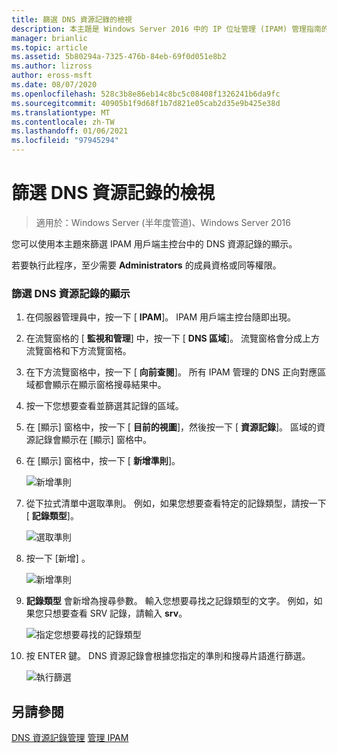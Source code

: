 ```yaml
---
title: 篩選 DNS 資源記錄的檢視
description: 本主題是 Windows Server 2016 中的 IP 位址管理 (IPAM) 管理指南的一部分。
manager: brianlic
ms.topic: article
ms.assetid: 5b80294a-7325-476b-84eb-69f0d051e8b2
ms.author: lizross
author: eross-msft
ms.date: 08/07/2020
ms.openlocfilehash: 528c3b8e86eb14c8bc5c08408f1326241b6da9fc
ms.sourcegitcommit: 40905b1f9d68f1b7d821e05cab2d35e9b425e38d
ms.translationtype: MT
ms.contentlocale: zh-TW
ms.lasthandoff: 01/06/2021
ms.locfileid: "97945294"
---
```

# <a name="filter-the-view-of-dns-resource-records"></a>篩選 DNS 資源記錄的檢視

>適用於：Windows Server (半年度管道)、Windows Server 2016

您可以使用本主題來篩選 IPAM 用戶端主控台中的 DNS 資源記錄的顯示。

若要執行此程序，至少需要 **Administrators** 的成員資格或同等權限。

### <a name="to-filter-the-view-of-dns-resource-records"></a>篩選 DNS 資源記錄的顯示

1.  在伺服器管理員中，按一下 [  **IPAM**]。 IPAM 用戶端主控台隨即出現。

2.  在流覽窗格的 [ **監視和管理**] 中，按一下 [ **DNS 區域**]。  流覽窗格會分成上方流覽窗格和下方流覽窗格。

3.  在下方流覽窗格中，按一下 [ **向前查閱**]。 所有 IPAM 管理的 DNS 正向對應區域都會顯示在顯示窗格搜尋結果中。

4.  按一下您想要查看並篩選其記錄的區域。

5.  在 [顯示] 窗格中，按一下 [ **目前的視圖**]，然後按一下 [ **資源記錄**]。 區域的資源記錄會顯示在 [顯示] 窗格中。

6.  在 [顯示] 窗格中，按一下 [ **新增準則**]。

    ![新增準則](../../media/Filter-the-View-of-DNS-Resource-Records/ipam_FilterRR_01.jpg)

7.  從下拉式清單中選取準則。 例如，如果您想要查看特定的記錄類型，請按一下 [ **記錄類型**]。

    ![選取準則](../../media/Filter-the-View-of-DNS-Resource-Records/ipam_FilterRR_02.jpg)

8.  按一下 [新增] 。

    ![新增準則](../../media/Filter-the-View-of-DNS-Resource-Records/ipam_FilterRR_03.jpg)

9. **記錄類型** 會新增為搜尋參數。 輸入您想要尋找之記錄類型的文字。 例如，如果您只想要查看 SRV 記錄，請輸入 **srv**。

    ![指定您想要尋找的記錄類型](../../media/Filter-the-View-of-DNS-Resource-Records/ipam_FilterRR_04.jpg)

10. 按 ENTER 鍵。 DNS 資源記錄會根據您指定的準則和搜尋片語進行篩選。

    ![執行篩選](../../media/Filter-the-View-of-DNS-Resource-Records/ipam_FilterRR_05.jpg)

## <a name="see-also"></a>另請參閱
[DNS 資源記錄管理](DNS-Resource-Record-Management.md) 
[管理 IPAM](Manage-IPAM.md)




